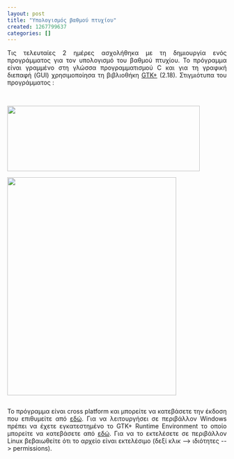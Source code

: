 ```yaml
---
layout: post
title: "Υπολογισμός βαθμού πτυχίου"
created: 1267799637
categories: []
---
```

<p style="text-align: justify;">Τις τελευταίες 2 ημέρες ασχολήθηκα με τη δημιουργία ενός προγράμματος για τον υπολογισμό του βαθμού πτυχίου. Το πρόγραμμα είναι γραμμένο στη γλώσσα προγραμματισμού C και για τη γραφική διεπαφή (GUI) χρησιμοποίησα τη βιβλιοθήκη <a href="http://en.wikipedia.org/wiki/GTK%2B">GTK+</a> (2.18). <!--break-->Στιγμιότυπα του προγράμματος :</p><p style="text-align: justify;">&nbsp;</p><p><img src="/sites/default/files/gallery_assist/4/gallery_assist154/prev/1.png" alt="" height="150" width="442"></p><p><img src="/sites/default/files/gallery_assist/4/gallery_assist154/prev/2.png" alt="" style="" height="500" width="388"></p><p><img src="/sites/default/files/gallery_assist/4/gallery_assist154/prev/3.png" alt=""></p><p style="text-align: justify;">Το πρόγραμμα είναι cross platform και μπορείτε να κατεβάσετε την έκδοση που επιθυμείτε από <a href="/%7Eforfolias/bathmoi">εδώ</a>. Για να λειτουργήσει σε περιβάλλον Windows πρέπει να έχετε εγκατεστημένο το GTK+ Runtime Environment το οποίο μπορείτε να κατεβάσετε από <a href="http://sourceforge.net/projects/gtk-win/files/GTK%2B%20Runtime%20Environment/GTK%2B%202.16/gtk2-runtime-2.16.6-2010-02-24-ash.exe/download">εδώ</a>. Για να το εκτελέσετε σε περιβάλλον Linux βεβαιωθείτε ότι το αρχείο είναι εκτελέσιμο (δεξί κλικ --&gt; ιδιότητες --&gt; permissions).&nbsp;</p>
